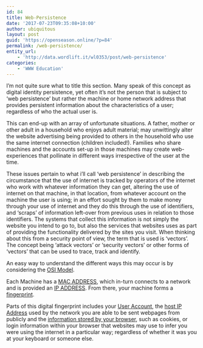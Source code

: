 ```yaml
---
id: 84
title: Web-Persistence
date: '2017-07-23T09:35:08+10:00'
author: ubiquitous
layout: post
guid: 'https://openseason.online/?p=84'
permalink: /web-persistence/
entity_url:
    - 'http://data.wordlift.it/wl0353/post/web-persistence'
categories:
    - 'WWW Education'
---
```


<span style="font-weight: 400;">I’m not quite sure what to title this section. Many speak of this concept as <span class="textannotation disambiguated wl-thing" id="urn:local-text-annotation-yt9vbrswgsttwq9izj3ppeetg3ufdw1x" itemid="http://data.wordlift.io/wl0293/entity/digital_identity">digital identity</span> <span class="textannotation disambiguated wl-thing" id="urn:enhancement-70fb9b4d-e234-3c83-bb9a-b8fc05b5f0af" itemid="http://data.wordlift.io/wl0293/entity/persistence_computer_science">persistence</span>, yet often it’s not the person that is subject to ‘web <span class="textannotation disambiguated wl-thing" id="urn:enhancement-97834349-f33c-1316-e95d-33fd6e233637" itemid="http://data.wordlift.io/wl0293/entity/persistence_computer_science">persistence</span>’ but rather the machine or home <span class="textannotation disambiguated wl-thing" id="urn:enhancement-84e8965c-02d3-2477-3b8e-1fe66348d180" itemid="http://data.wordlift.io/wl0293/entity/network_address">network address</span> that provides persistent information about the characteristics of a <span class="textannotation disambiguated wl-thing" id="urn:enhancement-342eb926-d76a-b96d-3acc-531d7119272c" itemid="http://data.wordlift.io/wl0293/entity/user_computing">user</span>; regardless of who the actual <span class="textannotation disambiguated wl-thing" id="urn:enhancement-98481615-a778-26fe-dace-3db49977a552" itemid="http://data.wordlift.io/wl0293/entity/user_computing">user</span> is. </span>

<span style="font-weight: 400;">This can end-up with an array of unfortunate situations. A father, mother or other adult in a household who enjoys adult material; may unwittingly alter the website advertising being provided to others in the household who <span class="textannotation disambiguated wl-thing" id="urn:enhancement-c1392b23-0e25-df3f-1824-a3c3fbf33c6a" itemid="http://data.wordlift.io/wl0293/entity/use_law">use</span> the same <span class="textannotation disambiguated wl-organization" id="urn:enhancement-9c868d97-d0b5-5832-1ace-52a7053aac62" itemid="http://data.wordlift.io/wl0293/entity/internet_access">internet connection</span> (children included!). Families who share machines and the accounts set-up in those machines may create web-experiences that pollinate in different ways irrespective of the <span class="textannotation disambiguated wl-thing" id="urn:enhancement-8c3845e1-b106-df2e-bb19-3ed5afc4901c" itemid="http://data.wordlift.io/wl0293/entity/user_computing">user</span> at the time. </span>

<span style="font-weight: 400;">These issues pertain to what i’ll call ‘web <span class="textannotation disambiguated wl-thing" id="urn:enhancement-5e1d5167-2650-54a4-12a5-5782282549de" itemid="http://data.wordlift.io/wl0293/entity/persistence_computer_science">persistence</span>’ in describing the circumstance that the <span class="textannotation disambiguated wl-thing" id="urn:enhancement-bcb62d82-8db8-62bb-d77f-55d36240676a" itemid="http://data.wordlift.io/wl0293/entity/use_law">use</span> of internet is tracked by operators of the internet who work with whatever information they can get, altering the <span class="textannotation disambiguated wl-thing" id="urn:enhancement-834a4c1f-c066-01e5-2416-eefb03154c66" itemid="http://data.wordlift.io/wl0293/entity/use_law">use</span> of internet on that machine, in that <span class="textannotation disambiguated wl-thing" id="urn:enhancement-a77ba906-49ef-2a69-3738-7487dd9be40c" itemid="http://data.wordlift.io/wl0293/entity/location_geography">location</span>, from whatever account on the machine the <span class="textannotation disambiguated wl-thing" id="urn:enhancement-b720bf55-4128-e737-3312-795d90c9c615" itemid="http://data.wordlift.io/wl0293/entity/user_computing">user</span> is using; in an effort sought by them to make money through your <span class="textannotation disambiguated wl-thing" id="urn:enhancement-ee74ec76-efa5-1c9a-bcaa-81f0796f5f2d" itemid="http://data.wordlift.io/wl0293/entity/use_law">use</span> of internet and they do this through the <span class="textannotation disambiguated wl-thing" id="urn:enhancement-dae334dc-ccbd-c502-b83d-8d5a9fdd2f54" itemid="http://data.wordlift.io/wl0293/entity/use_law">use</span> of <span class="textannotation disambiguated wl-thing" id="urn:enhancement-46c245d3-48fe-2e68-296b-9ed95cd13ba9" itemid="http://data.wordlift.io/wl0293/entity/identifier">identifiers</span>, and ‘scraps’ of information left-over from previous uses in relation to those <span class="textannotation disambiguated wl-thing" id="urn:enhancement-23713751-b8f0-04fb-801e-e97b1f530cbe" itemid="http://data.wordlift.io/wl0293/entity/identifier">identifiers</span>. The systems that collect this information is not simply the website you intend to go to, but also the services that websites uses as part of providing the functionality delivered by the sites you visit. When thinking about this from a security point of view, the term that is used is ‘vectors’. The concept being ‘attack vectors’ or ‘security vectors’ or other forms of ‘vectors’ that can be used to trace, track and identify.</span>

An easy way to understand the different ways this may occur is by considering the [OSI Model](https://en.wikipedia.org/wiki/OSI_model).

Each Machine has a [MAC ADDRESS](https://en.wikipedia.org/wiki/MAC_address), which in-turn connects to a network and is provided an [IP ADDRESS](https://en.wikipedia.org/wiki/IP_address). From there, your machine forms a [fingerprint](https://en.wikipedia.org/wiki/Device_fingerprint).

Parts of this digital <span class="textannotation disambiguated wl-thing" id="urn:local-text-annotation-gz84f8wzobuxmmcp2du83s0jzyy63lay" itemid="http://data.wordlift.io/wl0293/entity/fingerprint">fingerprint</span> includes your [User Account](https://en.wikipedia.org/wiki/User_(computing)), the [host IP Address](http://lmgtfy.com/?q=ip+address) used by the network you are able to be sent webpages from publicly and the [information stored by your browser](https://en.wikipedia.org/wiki/Internet_privacy#Risks_to_Internet_privacy), such as cookies, or login information within your <span class="textannotation disambiguated wl-thing" id="urn:enhancement-534de5d7-6061-f2e1-aa10-29d4dc87e35b" itemid="http://data.wordlift.io/wl0293/entity/web_browser">browser</span> that websites may use to infer you were using the internet in a particular way; regardless of whether it was you at your <span class="textannotation disambiguated wl-thing" id="urn:local-text-annotation-8t7v1s2dg34tp74r8l26vzu00phk37ko" itemid="http://data.wordlift.io/wl0293/entity/computer_keyboard">keyboard</span> or someone else.